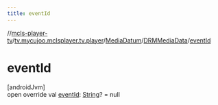 ```yaml
---
title: eventId
---
```

//[mcls-player-tv](../../../../index.html)/[tv.mycujoo.mclsplayer.tv.player](../../index.html)/[MediaDatum](../index.html)/[DRMMediaData](index.html)/[eventId](event-id.html)



# eventId



[androidJvm]\
open override val [eventId](event-id.html): [String](https://kotlinlang.org/api/latest/jvm/stdlib/kotlin/-string/index.html)? = null




